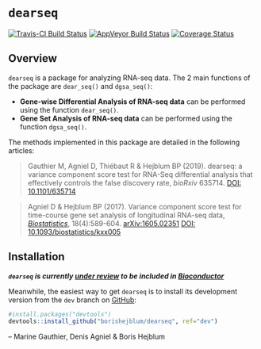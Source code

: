 
<!-- README.md is generated from README.Rmd. Please edit that file -->

# `dearseq`

<!-- [![CRAN_Status_Badge](http://www.r-pkg.org/badges/version/dearseq)](https://cran.r-project.org/package=dearseq) -->

[![Travis-CI Build
Status](https://travis-ci.org/borishejblum/dearseq.svg?branch=master)](https://travis-ci.org/borishejblum/dearseq)
[![AppVeyor Build
Status](https://ci.appveyor.com/api/projects/status/github/borishejblum/dearseq?branch=master&svg=true)](https://ci.appveyor.com/project/borishejblum/dearseq)
[![Coverage
Status](https://img.shields.io/codecov/c/github/borishejblum/dearseq/master.svg)](https://codecov.io/github/borishejblum/dearseq?branch=master)
<!-- [![Downloads](https://cranlogs.r-pkg.org/badges/dearseq?color=blue)](https://www.r-pkg.org/pkg/dearseq) -->

## Overview

`dearseq` is a package for analyzing RNA-seq data. The 2 main functions
of the package are `dear_seq()` and `dgsa_seq()`:

  - **Gene-wise Differential Analysis of RNA-seq data** can be performed
    using the function `dear_seq()`.
  - **Gene Set Analysis of RNA-seq data** can be performed using the
    function `dgsa_seq()`.

The methods implemented in this package are detailed in the following
articles:

> Gauthier M, Agniel D, Thiébaut R & Hejblum BP (2019). dearseq: a
> variance component score test for RNA-Seq differential analysis that
> effectively controls the false discovery rate, *bioRxiv* 635714.
> [DOI: 10.1101/635714](https://doi.org/10.1101/635714)

> Agniel D & Hejblum BP (2017). Variance component score test for
> time-course gene set analysis of longitudinal RNA-seq data,
> [*Biostatistics*](https://academic.oup.com/biostatistics/article-abstract/18/4/589/3065599),
> 18(4):589-604. [arXiv:1605.02351](https://arxiv.org/abs/1605.02351v4)
> [DOI: 10.1093/biostatistics/kxx005](https://doi.org/10.1093/biostatistics/kxx005)

## Installation

***`dearseq` is currently [under
review](https://github.com/Bioconductor/Contributions/issues/1307#issuecomment-564697938)
to be included in [Bioconductor](http://www.bioconductor.org)***

Meanwhile, the easiest way to get `dearseq` is to install its
development version from the `dev` branch on
[GitHub](https://github.com/borishejblum/dearseq):

``` r
#install.packages("devtools")
devtools::install_github("borishejblum/dearseq", ref="dev")
```

– Marine Gauthier, Denis Agniel & Boris Hejblum
